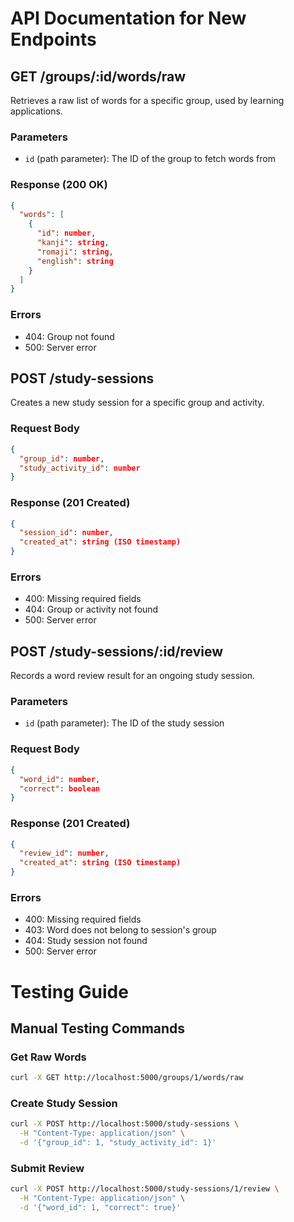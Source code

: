 # API Documentation for New Endpoints

## GET /groups/:id/words/raw
Retrieves a raw list of words for a specific group, used by learning applications.

### Parameters
- `id` (path parameter): The ID of the group to fetch words from

### Response (200 OK)
```json
{
  "words": [
    {
      "id": number,
      "kanji": string,
      "romaji": string,
      "english": string
    }
  ]
}
```

### Errors
- 404: Group not found
- 500: Server error

## POST /study-sessions
Creates a new study session for a specific group and activity.

### Request Body
```json
{
  "group_id": number,
  "study_activity_id": number
}
```

### Response (201 Created)
```json
{
  "session_id": number,
  "created_at": string (ISO timestamp)
}
```

### Errors
- 400: Missing required fields
- 404: Group or activity not found
- 500: Server error

## POST /study-sessions/:id/review
Records a word review result for an ongoing study session.

### Parameters
- `id` (path parameter): The ID of the study session

### Request Body
```json
{
  "word_id": number,
  "correct": boolean
}
```

### Response (201 Created)
```json
{
  "review_id": number,
  "created_at": string (ISO timestamp)
}
```

### Errors
- 400: Missing required fields
- 403: Word does not belong to session's group
- 404: Study session not found
- 500: Server error


# Testing Guide

## Manual Testing Commands

### Get Raw Words
```bash
curl -X GET http://localhost:5000/groups/1/words/raw
```

### Create Study Session
```bash
curl -X POST http://localhost:5000/study-sessions \
  -H "Content-Type: application/json" \
  -d '{"group_id": 1, "study_activity_id": 1}'
```

### Submit Review
```bash
curl -X POST http://localhost:5000/study-sessions/1/review \
  -H "Content-Type: application/json" \
  -d '{"word_id": 1, "correct": true}'
```